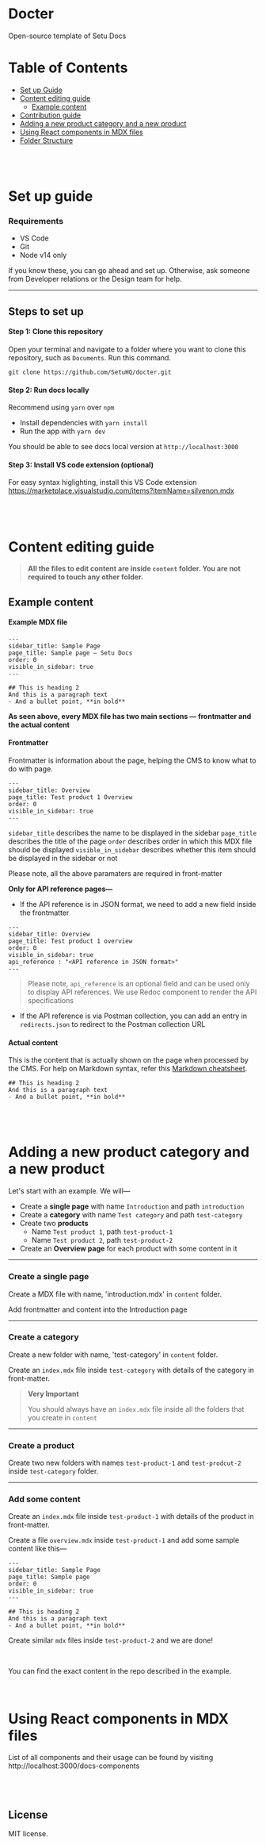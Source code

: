 # Docter

Open-source template of Setu Docs

# Table of Contents

-   [Set up Guide](#set-up-guide)
-   [Content editing guide](#content-editing-guide)
    -   [Example content](#example-content)
-   [Contribution guide](#contribution-guide)
-   [Adding a new product category and a new product](#adding-a-new-product-category-and-a-new-product)
-   [Using React components in MDX files](#using-react-components-in-mdx-files)
-   [Folder Structure](#folder-structure)

<br />
<br />

# Set up guide

### Requirements

-   VS Code
-   Git
-   Node v14 only

If you know these, you can go ahead and set up. Otherwise, ask someone from Developer relations or the Design team for help.

---

## Steps to set up

#### Step 1: Clone this repository

Open your terminal and navigate to a folder where you want to clone this repository, such as `Documents`. Run this command.

`git clone https://github.com/SetuHQ/docter.git`

#### Step 2: Run docs locally

Recommend using `yarn` over `npm`

-   Install dependencies with `yarn install`
-   Run the app with `yarn dev`

You should be able to see docs local version at `http://localhost:3000`

#### Step 3: Install VS code extension (optional)

For easy syntax higlighting, install this VS Code extension https://marketplace.visualstudio.com/items?itemName=silvenon.mdx

<br />
<br />

# Content editing guide

> **All the files to edit content are inside `content` folder. You are not required to touch any other folder.**

## Example content

#### Example MDX file

```
---
sidebar_title: Sample Page
page_title: Sample page — Setu Docs
order: 0
visible_in_sidebar: true
---

## This is heading 2
And this is a paragraph text
- And a bullet point, **in bold**
```

**As seen above, every MDX file has two main sections — frontmatter and the actual content**

#### Frontmatter

Frontmatter is information about the page, helping the CMS to know what to do with page.

```
---
sidebar_title: Overview
page_title: Test product 1 Overview
order: 0
visible_in_sidebar: true
---
```

`sidebar_title` describes the name to be displayed in the sidebar
`page_title` describes the title of the page
`order` describes order in which this MDX file should be displayed
`visible_in_sidebar` describes whether this item should be displayed in the sidebar or not

Please note, all the above paramaters are required in front-matter

**Only for API reference pages—**

-   If the API reference is in JSON format, we need to add a new field inside the frontmatter

```
---
sidebar_title: Overview
page_title: Test product 1 overview
order: 0
visible_in_sidebar: true
api_reference : "<API reference in JSON format>"
---
```

> Please note, `api_reference` is an optional field and can be used only to display API references. We use Redoc component to render the API specifications

-   If the API reference is via Postman collection, you can add an entry in `redirects.json` to redirect to the Postman collection URL

#### Actual content

This is the content that is actually shown on the page when processed by the CMS. For help on Markdown syntax, refer this [Markdown cheatsheet](https://www.markdownguide.org/cheat-sheet/).

```
## This is heading 2
And this is a paragraph text
- And a bullet point, **in bold**
```

<br />
<br />

# Adding a new product category and a new product

Let's start with an example. We will—

-   Create a **single page** with name `Introduction` and path `introduction`
-   Create a **category** with name `Test category` and path `test-category`
-   Create two **products**
    -   Name `Test product 1`, path `test-product-1`
    -   Name `Test product 2`, path `test-product-2`
-   Create an **Overview page** for each product with some content in it

---

### Create a single page

Create a MDX file with name, 'introduction.mdx' in `content` folder.

Add frontmatter and content into the Introduction page

---

### Create a category

Create a new folder with name, 'test-category' in `content` folder.

Create an `index.mdx` file inside `test-category` with details of the category in front-matter.

> **Very Important**
>
> You should always have an `index.mdx` file inside all the folders that you create in `content`

---

### Create a product

Create two new folders with names `test-product-1` and `test-prodcut-2` inside `test-category` folder.

---

### Add some content

Create an `index.mdx` file inside `test-product-1` with details of the product in front-matter.

Create a file `overview.mdx` inside `test-product-1` and add some sample content like this—

```
---
sidebar_title: Sample Page
page_title: Sample page
order: 0
visible_in_sidebar: true
---

## This is heading 2
And this is a paragraph text
- And a bullet point, **in bold**
```

Create similar `mdx` files inside `test-product-2` and we are done!

<br />

You can find the exact content in the repo described in the example.

<br>

# Using React components in MDX files

List of all components and their usage can be found by visiting http://localhost:3000/docs-components

<br />
<br />

## License

MIT license.

